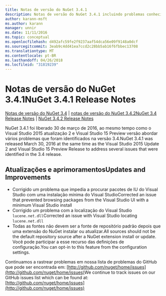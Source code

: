 ```yaml
---
title: Notas de versão do NuGet 3.4.1
description: Notas de versão do NuGet 3.4.1 incluindo problemas conhecidos, correções de bug, recursos adicionados e DCRs.
author: karann-msft
ms.author: karann
manager: unnir
ms.date: 11/11/2016
ms.topic: conceptual
ms.openlocfilehash: d492afc59fe2f9237aaf54dca56e09f9148a0dcf
ms.sourcegitcommit: 3eab9c4dd41ea7ccd2c28bb5ab16f6fbbec13708
ms.translationtype: MT
ms.contentlocale: pt-BR
ms.lasthandoff: 04/26/2018
ms.locfileid: "31819239"
---
```

# <a name="nuget-341-release-notes"></a><span data-ttu-id="0adee-103">Notas de versão do NuGet 3.4.1</span><span class="sxs-lookup"><span data-stu-id="0adee-103">NuGet 3.4.1 Release Notes</span></span>

<span data-ttu-id="0adee-104">[Notas de versão do NuGet 3.4](../release-notes/nuget-3.4.md) | [notas de versão do NuGet 3.4.2](../release-notes/nuget-3.4.2.md)</span><span class="sxs-lookup"><span data-stu-id="0adee-104">[NuGet 3.4 Release Notes](../release-notes/nuget-3.4.md) | [NuGet 3.4.2 Release Notes](../release-notes/nuget-3.4.2.md)</span></span>

<span data-ttu-id="0adee-105">NuGet 3.4.1 foi liberado 30 de março de 2016, ao mesmo tempo como o Visual Studio 2015 atualização 2 e Visual Studio 15 Preview versão abordar vários problemas que foram identificados na versão 3.4.</span><span class="sxs-lookup"><span data-stu-id="0adee-105">NuGet 3.4.1 was released March 30, 2016 at the same time as the Visual Studio 2015 Update 2 and Visual Studio 15 Preview Release to address several issues that were identified in the 3.4 release.</span></span>

## <a name="updates-and-improvements"></a><span data-ttu-id="0adee-106">Atualizações e aprimoramentos</span><span class="sxs-lookup"><span data-stu-id="0adee-106">Updates and Improvements</span></span>

* <span data-ttu-id="0adee-107">Corrigido um problema que impedia a procurar pacotes de IU do Visual Studio com uma instalação mínima do Visual Studio</span><span class="sxs-lookup"><span data-stu-id="0adee-107">Corrected an issue that prevented browsing packages from the Visual Studio UI with a minimum Visual Studio install</span></span>
* <span data-ttu-id="0adee-108">Corrigido um problema com a localização do Visual Studio `lucene.net.dll`</span><span class="sxs-lookup"><span data-stu-id="0adee-108">Corrected an issue with Visual Studio locating `lucene.net.dll`</span></span>
* <span data-ttu-id="0adee-109">Todas as fontes não devem ser a fonte de repositório padrão depois que uma extensão do NuGet instalar ou atualizar.</span><span class="sxs-lookup"><span data-stu-id="0adee-109">All sources should not be the default repository source after a NuGet extension install or update.</span></span>  <span data-ttu-id="0adee-110">Você pode participar a esse recurso das definições de configuração.</span><span class="sxs-lookup"><span data-stu-id="0adee-110">You can opt-in to this feature from the configuration settings.</span></span>

<span data-ttu-id="0adee-111">Continuamos a rastrear problemas em nossa lista de problemas do GitHub que pode ser encontrada em: [http://github.com/nuget/home/issues](http://github.com/nuget/home/issues)</span><span class="sxs-lookup"><span data-stu-id="0adee-111">We continue to track issues on our GitHub issues list which can be found at: [http://github.com/nuget/home/issues](http://github.com/nuget/home/issues)</span></span>